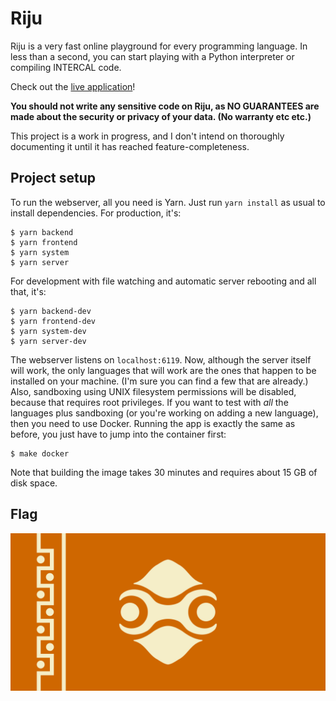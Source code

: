 # Riju

Riju is a very fast online playground for every programming language.
In less than a second, you can start playing with a Python interpreter
or compiling INTERCAL code.

Check out the [live application](https://riju-sandbox.herokuapp.com/)!

**You should not write any sensitive code on Riju, as NO GUARANTEES
are made about the security or privacy of your data. (No warranty etc
etc.)**

This project is a work in progress, and I don't intend on thoroughly
documenting it until it has reached feature-completeness.

## Project setup

To run the webserver, all you need is Yarn. Just run `yarn install` as
usual to install dependencies. For production, it's:

    $ yarn backend
    $ yarn frontend
    $ yarn system
    $ yarn server

For development with file watching and automatic server rebooting and
all that, it's:

    $ yarn backend-dev
    $ yarn frontend-dev
    $ yarn system-dev
    $ yarn server-dev

The webserver listens on `localhost:6119`. Now, although the server
itself will work, the only languages that will work are the ones that
happen to be installed on your machine. (I'm sure you can find a few
that are already.) Also, sandboxing using UNIX filesystem permissions
will be disabled, because that requires root privileges. If you want
to test with *all* the languages plus sandboxing (or you're working on
adding a new language), then you need to use Docker. Running the app
is exactly the same as before, you just have to jump into the
container first:

    $ make docker

Note that building the image takes 30 minutes and requires about 15 GB
of disk space.

## Flag

[![Flag](flag.png)](https://www.reddit.com/r/Breath_of_the_Wild/comments/947ewf/flag_of_the_gerudo_based_on_the_flag_of_kazakhstan/)
